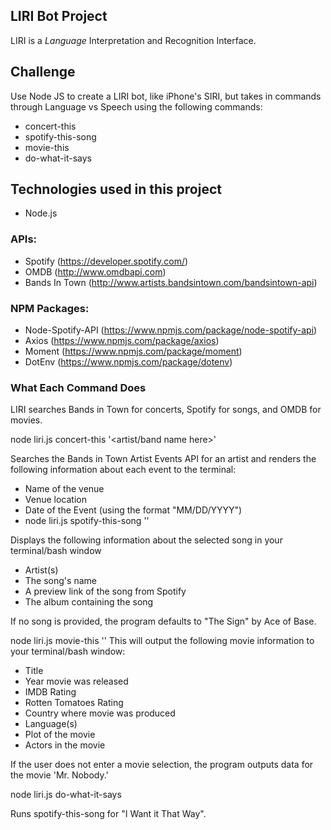## LIRI Bot Project
LIRI is a *Language* Interpretation and Recognition Interface.

## Challenge
Use Node JS to create a LIRI bot, like iPhone's SIRI, but takes in commands through Language vs Speech using the following commands:

* concert-this
* spotify-this-song
* movie-this
* do-what-it-says


## Technologies used in this project
* Node.js

### APIs:
* Spotify (https://developer.spotify.com/)
* OMDB (http://www.omdbapi.com)
* Bands In Town (http://www.artists.bandsintown.com/bandsintown-api)

### NPM Packages:
* Node-Spotify-API (https://www.npmjs.com/package/node-spotify-api)
* Axios (https://www.npmjs.com/package/axios)
* Moment (https://www.npmjs.com/package/moment)
* DotEnv (https://www.npmjs.com/package/dotenv)

### What Each Command Does

LIRI searches Bands in Town for concerts, Spotify for songs, and OMDB for movies.

node liri.js concert-this '<artist/band name here>'

Searches the Bands in Town Artist Events API for an artist and renders the following information about each event to the terminal:

* Name of the venue
* Venue location
* Date of the Event (using the format "MM/DD/YYYY")
* node liri.js spotify-this-song '<song name here>'

Displays the following information about the selected song in your terminal/bash window
* Artist(s)
* The song's name
* A preview link of the song from Spotify
* The album containing the song

If no song is provided, the program defaults to "The Sign" by Ace of Base.

node liri.js movie-this '<movie name here>'
This will output the following movie information to your terminal/bash window:

  * Title
  * Year movie was released
  * IMDB Rating
  * Rotten Tomatoes Rating
  * Country where movie was produced
  * Language(s)
  * Plot of the movie
  * Actors in the movie
  
  If the user does not enter a movie selection, the program outputs data for the movie 'Mr. Nobody.'

  node liri.js do-what-it-says

  Runs spotify-this-song for "I Want it That Way".